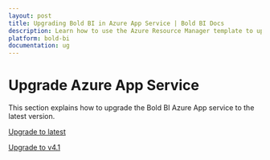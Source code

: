 ```yaml
---
layout: post
title: Upgrading Bold BI in Azure App Service | Bold BI Docs
description: Learn how to use the Azure Resource Manager template to upgrade the Bold BI Azure App to the latest versions.
platform: bold-bi
documentation: ug
---
```


# Upgrade Azure App Service

This section explains how to upgrade the Bold BI Azure App service to the latest version.

[Upgrade to latest](/deploying-bold-bi/deploying-in-azure-app-service/upgrade/upgrade-to-latest/)

[Upgrade to v4.1](/deploying-bold-bi/deploying-in-azure-app-service/upgrade/upgrade-to-v4.1/)